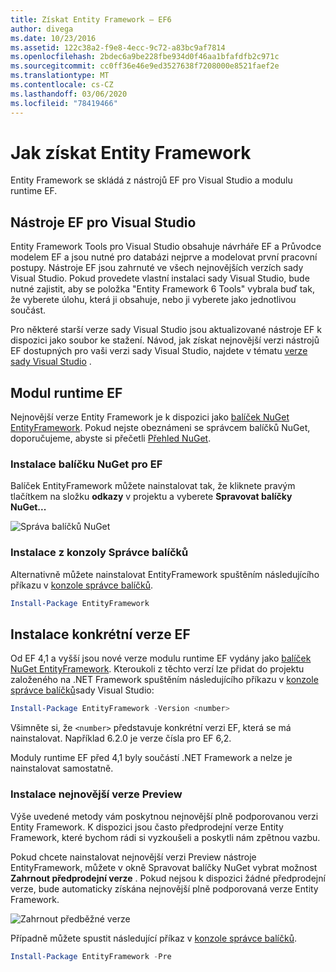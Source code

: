 ```yaml
---
title: Získat Entity Framework – EF6
author: divega
ms.date: 10/23/2016
ms.assetid: 122c38a2-f9e8-4ecc-9c72-a83bc9af7814
ms.openlocfilehash: 2bdec6a9be228fbe934d0f46aa1bfafdfb2c971c
ms.sourcegitcommit: cc0ff36e46e9ed3527638f7208000e8521faef2e
ms.translationtype: MT
ms.contentlocale: cs-CZ
ms.lasthandoff: 03/06/2020
ms.locfileid: "78419466"
---
```

# <a name="get-entity-framework"></a>Jak získat Entity Framework
Entity Framework se skládá z nástrojů EF pro Visual Studio a modulu runtime EF.

## <a name="ef-tools-for-visual-studio"></a>Nástroje EF pro Visual Studio

Entity Framework Tools pro Visual Studio obsahuje návrháře EF a Průvodce modelem EF a jsou nutné pro databázi nejprve a modelovat první pracovní postupy. Nástroje EF jsou zahrnuté ve všech nejnovějších verzích sady Visual Studio. Pokud provedete vlastní instalaci sady Visual Studio, bude nutné zajistit, aby se položka "Entity Framework 6 Tools" vybrala buď tak, že vyberete úlohu, která ji obsahuje, nebo ji vyberete jako jednotlivou součást.

Pro některé starší verze sady Visual Studio jsou aktualizované nástroje EF k dispozici jako soubor ke stažení. Návod, jak získat nejnovější verzi nástrojů EF dostupných pro vaši verzi sady Visual Studio, najdete v tématu [verze sady Visual Studio](~/ef6/what-is-new/visual-studio.md) .

## <a name="ef-runtime"></a>Modul runtime EF

Nejnovější verze Entity Framework je k dispozici jako [balíček NuGet EntityFramework](https://nuget.org/packages/EntityFramework/). Pokud nejste obeznámeni se správcem balíčků NuGet, doporučujeme, abyste si přečetli [Přehled NuGet](https://docs.microsoft.com/nuget/consume-packages/overview-and-workflow).

### <a name="installing-the-ef-nuget-package"></a>Instalace balíčku NuGet pro EF

Balíček EntityFramework můžete nainstalovat tak, že kliknete pravým tlačítkem na složku **odkazy** v projektu a vyberete **Spravovat balíčky NuGet...**

![Správa balíčků NuGet](~/ef6/media/managenugetpackages.png)

### <a name="installing-from-package-manager-console"></a>Instalace z konzoly Správce balíčků

Alternativně můžete nainstalovat EntityFramework spuštěním následujícího příkazu v [konzole správce balíčků](https://docs.nuget.org/docs/start-here/using-the-package-manager-console).

``` powershell
Install-Package EntityFramework
```

## <a name="installing-a-specific-version-of-ef"></a>Instalace konkrétní verze EF

Od EF 4,1 a vyšší jsou nové verze modulu runtime EF vydány jako [balíček NuGet EntityFramework](https://www.nuget.org/packages/EntityFramework/). Kteroukoli z těchto verzí lze přidat do projektu založeného na .NET Framework spuštěním následujícího příkazu v [konzole správce balíčků](https://docs.nuget.org/docs/start-here/using-the-package-manager-console)sady Visual Studio:

``` powershell
Install-Package EntityFramework -Version <number>
```

Všimněte si, že `<number>` představuje konkrétní verzi EF, která se má nainstalovat. Například 6.2.0 je verze čísla pro EF 6,2.   

Moduly runtime EF před 4,1 byly součástí .NET Framework a nelze je nainstalovat samostatně.

### <a name="installing-the-latest-preview"></a>Instalace nejnovější verze Preview

Výše uvedené metody vám poskytnou nejnovější plně podporovanou verzi Entity Framework. K dispozici jsou často předprodejní verze Entity Framework, které bychom rádi si vyzkoušeli a poskytli nám zpětnou vazbu.

Pokud chcete nainstalovat nejnovější verzi Preview nástroje EntityFramework, můžete v okně Spravovat balíčky NuGet vybrat možnost **Zahrnout předprodejní verze** . Pokud nejsou k dispozici žádné předprodejní verze, bude automaticky získána nejnovější plně podporovaná verze Entity Framework.

![Zahrnout předběžné verze](~/ef6/media/includeprerelease.png)

Případně můžete spustit následující příkaz v [konzole správce balíčků](https://docs.nuget.org/docs/start-here/using-the-package-manager-console).

``` powershell
Install-Package EntityFramework -Pre
```
